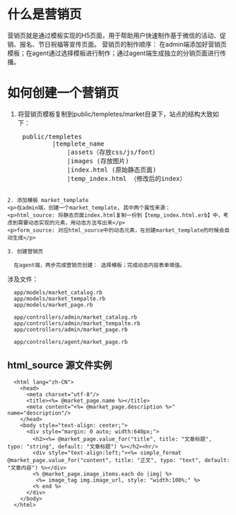 # 什么是营销页

营销页就是通过模板实现的H5页面，用于帮助用户快速制作基于微信的活动、促销、报名、节日祝福等宣传页面。
营销页的制作顺序： 在admin端添加好营销页模板；在agent通过选择模板进行制作；通过agent端生成独立的分销页面进行传播。

# 如何创建一个营销页

  1. 将营销页模板复制到public/templetes/market目录下，站点的结构大致如下：
  <pre>
    public/templetes
            |templete_name
                |assets（存放css/js/font）
                |images (存放图片)
                |index.html (原始静态页面)
                |temp_index.html （修改后的index）
    </pre>

    2. 添加模板 market_template
    <p>在admin端，创建一个market_template, 其中两个属性来源：
    <p>html_source: 将静态页面index.html复制一份到【temp_index.html.erb】中，考虑到需要动态实现的元素，用动态方法写出来</p>
    <p>form_source: 对应html_source中的动态元素，在创建market_template的时候会自动生成</p>

    3. 创建营销页

      在agent端，两步完成营销页创建： 选择模板；完成动态内容表单填值。

  涉及文件：

      app/models/market_catalog.rb
      app/models/market_tempalte.rb
      app/models/market_page.rb

      app/controllers/admin/market_catalog.rb
      app/controllers/admin/market_tempalte.rb
      app/controllers/admin/market_page.rb

      app/controllers/agent/market_page.rb

## html_source 源文件实例

      <html lang="zh-CN">
        <head>
          <meta charset="utf-8"/>
          <title><%= @market_page.name %></title>
          <meta content="<%= @market_page.description %>" name="description"/>
        </head>
        <body style="text-align: center;">
          <div style="margin: 0 auto; width:640px;">
            <h2><%= @market_page.value_for("title", title: "文章标题", typo: "string", default: "文章标题") %></h2><hr/>
            <div style="text-align:left;"><%= simple_format @market_page.value_for("content", title: "正文", typo: "text", default: "文章内容") %></div>
            <% @market_page.image_items.each do |img| %>
             <%= image_tag img.image_url, style: "width:100%;" %>
            <% end %>
          </div>
        </body>
      </html>
